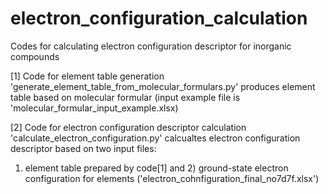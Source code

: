 # electron_configuration_calculation
Codes for calculating electron configuration descriptor for inorganic compounds

[1] Code for element table generation
'generate_element_table_from_molecular_formulars.py' produces element table based on molecular formular
(input example file is 'molecular_formular_input_example.xlsx)

[2] Code for electron configuration descriptor calculation
'calculate_electron_configuration.py' calcualtes electron configuration descriptor based on two input files:
1) element table prepared by code[1] and 2) ground-state electron configuration for elements ('electron_cohnfiguration_final_no7d7f.xlsx')
